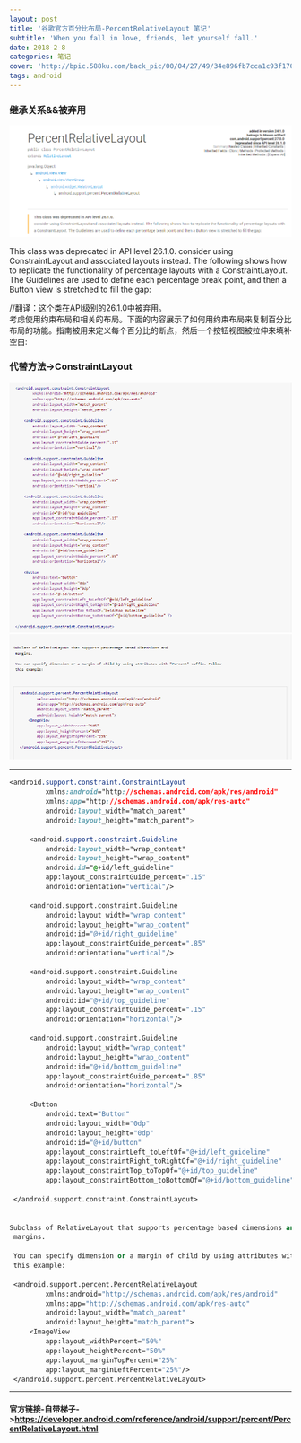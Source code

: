 ```yaml
---
layout: post
title: '谷歌官方百分比布局-PercentRelativeLayout 笔记'
subtitle: 'When you fall in love, friends, let yourself fall.'
date: 2018-2-8
categories: 笔记
cover: 'http://bpic.588ku.com/back_pic/00/04/27/49/34e896fb7cca1c93f170bfafd998913d.jpg'
tags: android
---
```

### 继承关系&&被弃用
![](https://raw.githubusercontent.com/SchnappiJoy/SchnappiJoy.github.io/master/assets/printscreen/percent_relative_layout1.png)

This class was deprecated in API level 26.1.0.
consider using ConstraintLayout and associated layouts instead. The following shows how to replicate the functionality of percentage layouts with a ConstraintLayout. The Guidelines are used to define each percentage break point, and then a Button view is stretched to fill the gap:  

//翻译：这个类在API级别的26.1.0中被弃用。  
考虑使用约束布局和相关的布局。下面的内容展示了如何用约束布局来复制百分比布局的功能。指南被用来定义每个百分比的断点，然后一个按钮视图被拉伸来填补空白:

### 代替方法->ConstraintLayout
![](https://raw.githubusercontent.com/SchnappiJoy/SchnappiJoy.github.io/master/assets/printscreen/percent_relative_layout3.png)
![](https://raw.githubusercontent.com/SchnappiJoy/SchnappiJoy.github.io/master/assets/printscreen/percent_relative_layout2.png)

---

```css
<android.support.constraint.ConstraintLayout
         xmlns:android="http://schemas.android.com/apk/res/android"
         xmlns:app="http://schemas.android.com/apk/res-auto"
         android:layout_width="match_parent"
         android:layout_height="match_parent">

     <android.support.constraint.Guideline
         android:layout_width="wrap_content"
         android:layout_height="wrap_content"
         android:id="@+id/left_guideline"
         app:layout_constraintGuide_percent=".15"
         android:orientation="vertical"/>

     <android.support.constraint.Guideline
         android:layout_width="wrap_content"
         android:layout_height="wrap_content"
         android:id="@+id/right_guideline"
         app:layout_constraintGuide_percent=".85"
         android:orientation="vertical"/>

     <android.support.constraint.Guideline
         android:layout_width="wrap_content"
         android:layout_height="wrap_content"
         android:id="@+id/top_guideline"
         app:layout_constraintGuide_percent=".15"
         android:orientation="horizontal"/>

     <android.support.constraint.Guideline
         android:layout_width="wrap_content"
         android:layout_height="wrap_content"
         android:id="@+id/bottom_guideline"
         app:layout_constraintGuide_percent=".85"
         android:orientation="horizontal"/>

     <Button
         android:text="Button"
         android:layout_width="0dp"
         android:layout_height="0dp"
         android:id="@+id/button"
         app:layout_constraintLeft_toLeftOf="@+id/left_guideline"
         app:layout_constraintRight_toRightOf="@+id/right_guideline"
         app:layout_constraintTop_toTopOf="@+id/top_guideline"
         app:layout_constraintBottom_toBottomOf="@+id/bottom_guideline" />

 </android.support.constraint.ConstraintLayout>

  
Subclass of RelativeLayout that supports percentage based dimensions and
 margins.

 You can specify dimension or a margin of child by using attributes with "Percent" suffix. Follow
 this example:
 
 <android.support.percent.PercentRelativeLayout
         xmlns:android="http://schemas.android.com/apk/res/android"
         xmlns:app="http://schemas.android.com/apk/res-auto"
         android:layout_width="match_parent"
         android:layout_height="match_parent">
     <ImageView
         app:layout_widthPercent="50%"
         app:layout_heightPercent="50%"
         app:layout_marginTopPercent="25%"
         app:layout_marginLeftPercent="25%"/>
 </android.support.percent.PercentRelativeLayout>

````
---
#### 官方链接-自带梯子->https://developer.android.com/reference/android/support/percent/PercentRelativeLayout.html
